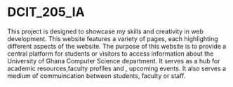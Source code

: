 # DCIT_205_IA

This project is designed to showcase my skills and creativity in web development. This website features a variety of pages, each highlighting different aspects of the website.
The purpose of this website is to provide a central platform for students or visitors to access information about the University of Ghana Computer Science department. It serves as a hub for academic resources,faculty profiles and , upcoming events. It also serves a medium of commuincation between students, faculty or staff.
